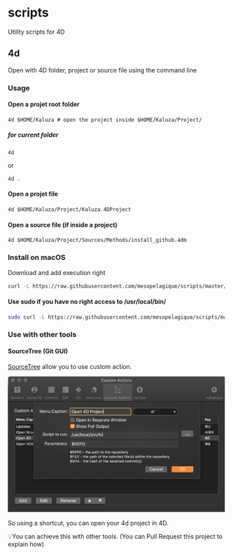 # scripts

Utility scripts for 4D

## 4d

Open with 4D folder, project or source file using the command line

### Usage

#### Open a projet root folder

```
4d $HOME/Kaluza # open the project inside $HOME/Kaluza/Project/
```

##### for current folder

```
4d
```
or
```
4d .
```

#### Open a projet file

```
4d $HOME/Kaluza/Project/Kaluza.4DProject 
```

#### Open a source file (if inside a project)

```
4d $HOME/Kaluza/Project/Sources/Methods/install_github.4dm
```

### Install on macOS

Download and add execution right

```bash
curl -L https://raw.githubusercontent.com/mesopelagique/scripts/master/macos/4d -o /usr/local/bin/4d && chmod +x /usr/local/bin/4d
```

#### Use sudo if you have no right access to /usr/local/bin/

```bash
sudo curl -L https://raw.githubusercontent.com/mesopelagique/scripts/master/macos/4d -o /usr/local/bin/4d && sudo chmod +x /usr/local/bin/4d
```

### Use with other tools

#### SourceTree (Git GUI)

[SourceTree](https://www.sourcetreeapp.com/) allow you to use custom action. 

![SourceTreeAction](assets/sourcetree-action.png)

So using a shortcut, you can open your 4d project in 4D.

💡You can achieve this with other tools. (You can Pull Request this project to explain how)
